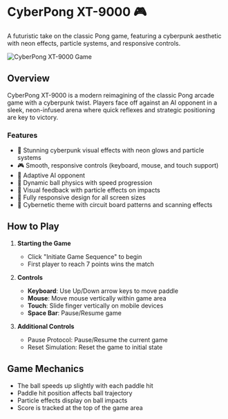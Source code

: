 # CyberPong XT-9000 🎮

A futuristic take on the classic Pong game, featuring a cyberpunk aesthetic with neon effects, particle systems, and responsive controls.

![CyberPong XT-9000 Game](preview.gif)

## Overview

CyberPong XT-9000 is a modern reimagining of the classic Pong arcade game with a cyberpunk twist. Players face off against an AI opponent in a sleek, neon-infused arena where quick reflexes and strategic positioning are key to victory.

### Features

- 🌟 Stunning cyberpunk visual effects with neon glows and particle systems
- 🎮 Smooth, responsive controls (keyboard, mouse, and touch support)
- 🤖 Adaptive AI opponent
- 🎯 Dynamic ball physics with speed progression
- 💫 Visual feedback with particle effects on impacts
- 📱 Fully responsive design for all screen sizes
- 🎨 Cybernetic theme with circuit board patterns and scanning effects

## How to Play

1. **Starting the Game**
   - Click "Initiate Game Sequence" to begin
   - First player to reach 7 points wins the match

2. **Controls**
   - **Keyboard**: Use Up/Down arrow keys to move paddle
   - **Mouse**: Move mouse vertically within game area
   - **Touch**: Slide finger vertically on mobile devices
   - **Space Bar**: Pause/Resume game

3. **Additional Controls**
   - Pause Protocol: Pause/Resume the current game
   - Reset Simulation: Reset the game to initial state

## Game Mechanics

- The ball speeds up slightly with each paddle hit
- Paddle hit position affects ball trajectory
- Particle effects display on ball impacts
- Score is tracked at the top of the game area

